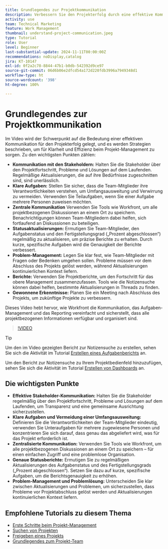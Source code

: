 ```yaml
---
title: Grundlegendes zur Projektkommunikation
description: Verbessern Sie den Projekterfolg durch eine effektive Kommunikation mit den Stakeholdern, klare Aufgaben, zentralisierte Diskussionen, genaue Statusberichte und proaktive Problemlösungen, um die Ausrichtung und Effizienz des Projekts sicherzustellen.
activity: use
team: Technical Marketing
feature: Work Management
thumbnail: understand-project-communication.jpeg
type: Tutorial
role: User
level: Beginner
last-substantial-update: 2024-11-11T00:00:00Z
recommendations: noDisplay,catalog
jira: KT-10147
exl-id: 0f2a2c78-8844-47b1-b0db-542392d9ce97
source-git-commit: 06d6b06e2dfcd54a172d220fdb3996a7949348d1
workflow-type: ht
source-wordcount: '398'
ht-degree: 100%

---
```


# Grundlegendes zur Projektkommunikation

Im Video wird der Schwerpunkt auf die Bedeutung einer effektiven Kommunikation für den Projekterfolg gelegt, und es werden Strategien beschrieben, um für Klarheit und Effizienz beim Projekt-Management zu sorgen. Zu den wichtigsten Punkten zählen:
* **Kommunikation mit den Stakeholdern:** Halten Sie die Stakeholder über den Projektfortschritt, Probleme und Lösungen auf dem Laufenden.  Regelmäßige Aktualisierungen, die auf ihre Bedürfnisse zugeschnitten sind, sind unerlässlich. 
* **Klare Aufgaben:** Stellen Sie sicher, dass die Team-Mitglieder ihre Verantwortlichkeiten verstehen, um Umfangsausweitung und Verwirrung zu vermeiden. Verwenden Sie Teilaufgaben, wenn Sie einer Aufgabe mehrere Personen zuweisen möchten. 
* **Zentrale Kommunikation** Verwenden Sie Tools wie Workfront, um alle projektbezogenen Diskussionen an einem Ort zu speichern. Benachrichtigungen können Team-Mitgliedern dabei helfen, sich fortlaufend an Diskussionen zu beteiligen. 
* **Statusaktualisierungen:** Ermutigen Sie Team-Mitglieder, den Aufgabenstatus und den Fertigstellungsgrad („Prozent abgeschlossen“) regelmäßig zu aktualisieren, um präzise Berichte zu erhalten. Durch kurze, spezifische Aufgaben wird die Genauigkeit der Berichte verbessert. 
* **Problem-Management:** Legen Sie klar fest, wie Team-Mitglieder mit Fragen oder Bedenken umgehen sollen. Probleme müssen vor dem Abschluss des Projekts gelöst werden, während Aktualisierungen kontinuierlichen Kontext liefern. 
* **Berichte:** Verwenden Sie Projektberichte, um den Fortschritt für das obere Management zusammenzufassen. Tools wie die Notizensuche können dabei helfen, bestimmte Aktualisierungen in Threads zu finden. 
* **Gewonnene Erkenntnisse:** Planen Sie ein Meeting nach Abschluss des Projekts, um zukünftige Projekte zu verbessern. 

Dieses Video hebt hervor, wie Workfront die Kommunikation, das Aufgaben-Management und das Reporting vereinfacht und sicherstellt, dass alle projektbezogenen Informationen verfügbar und organisiert sind. 

>[!VIDEO](https://video.tv.adobe.com/v/3419150/?quality=12&learn=on&enablevpops)

>[!TIP]
>
>Um den im Video gezeigten Bericht zur Notizensuche zu erstellen, sehen Sie sich die Aktivität im Tutorial [Erstellen eines Aufgabenberichts](https://experienceleague.adobe.com/de/docs/workfront-learn/tutorials-workfront/reporting/basic-reporting/create-a-task-report#activity-1-create-a-note-report-with-prompts) an.
>
>Um den Bericht zur Notizensuche zu Ihrem Projektbedienfeld hinzuzufügen, sehen Sie sich die Aktivität im Tutorial [Erstellen von Dashboards](https://experienceleague.adobe.com/docs/workfront-learn/tutorials-workfront/reporting/basic-reporting/create-dashboards.html?lang=de#activity-1-create-a-dashboard) an.

## Die wichtigsten Punkte

* **Effektive Stakeholder-Kommunikation:** Halten Sie die Stakeholder regelmäßig über den Projektfortschritt, Probleme und Lösungen auf dem Laufenden, um Transparenz und eine gemeinsame Ausrichtung sicherzustellen.
* **Klare Aufgaben und Vermeidung einer Umfangsausweitung:** Definieren Sie die Verantwortlichkeiten der Team-Mitglieder eindeutig, verwenden Sie Unteraufgaben für mehrere zugewiesene Personen und konzentrieren Sie sich darauf, dass genau das abgeliefert wird, was für das Projekt erforderlich ist.
* **Zentralisierte Kommunikation:** Verwenden Sie Tools wie Workfront, um alle projektbezogenen Diskussionen an einem Ort zu speichern – für einen einfachen Zugriff und eine problemlose Organisation.
* **Genaue Statusberichte:** Ermutigen Sie zu regelmäßigen Aktualisierungen des Aufgabenstatus und des Fertigstellungsgrads („Prozent abgeschlossen“). Setzen Sie dazu auf kurze, spezifische Aufgaben, um die Berichtsgenauigkeit zu erhöhen.
* **Problem-Management und Problemlösung:** Unterscheiden Sie klar zwischen Aktualisierungen und Problemen, um sicherzustellen, dass Probleme vor Projektabschluss gelöst werden und Aktualisierungen kontinuierlichen Kontext liefern. 


## Empfohlene Tutorials zu diesem Thema

* [Erste Schritte beim Projekt-Management](/help/manage-work/projects/getting-started-manage-a-project.md)
* [Suchen von Projekten](/help/manage-work/projects/find-projects.md)
* [Freigeben eines Projekts](/help/manage-work/projects/share-a-project.md)
* [Grundlegendes zum Projekt-Team](/help/manage-work/projects/understand-the-project-team.md)

